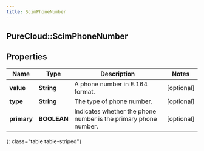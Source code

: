 ```yaml
---
title: ScimPhoneNumber
---
```

## PureCloud::ScimPhoneNumber

## Properties

|Name | Type | Description | Notes|
|------------ | ------------- | ------------- | -------------|
| **value** | **String** | A phone number in E.164 format. | [optional] |
| **type** | **String** | The type of phone number. | [optional] |
| **primary** | **BOOLEAN** | Indicates whether the phone number is the primary phone number. | [optional] |
{: class="table table-striped"}


